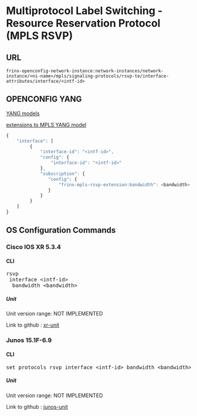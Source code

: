 # Multiprotocol Label Switching - Resource Reservation Protocol (MPLS RSVP)

## URL

```
frinx-openconfig-network-instance:network-instances/network-instance/<ni-name>/mpls/signaling-protocols/rsvp-te/interface-attributes/interface/<intf-id>
```

## OPENCONFIG YANG

[YANG models](https://github.com/FRINXio/openconfig/tree/master/mpls/src/main/yang)

[extensions to MPLS YANG model](https://github.com/FRINXio/openconfig/tree/master/network-instance/src/main/yang)

```javascript
{
    "interface": [
         {
             "interface-id": "<intf-id>",
             "config": {
                 "interface-id": "<intf-id>"
             },
             "subscription": {
                "config": {
                    "frinx-mpls-rsvp-extension:bandwidth": <bandwidth>
                }
             }
         }
    ]
}
```

## OS Configuration Commands

### Cisco IOS XR 5.3.4

#### CLI

<pre>
rsvp
 interface &lt;intf-id&gt;
  bandwidth &lt;bandwidth&gt;
</pre>

##### Unit

Unit version range: NOT IMPLEMENTED

Link to github : [xr-unit]()

### Junos 15.1F-6.9

#### CLI

<pre>
set protocols rsvp interface &lt;intf-id&gt; bandwidth &lt;bandwidth&gt;
</pre>

##### Unit

Unit version range: NOT IMPLEMENTED

Link to github : [junos-unit]()


